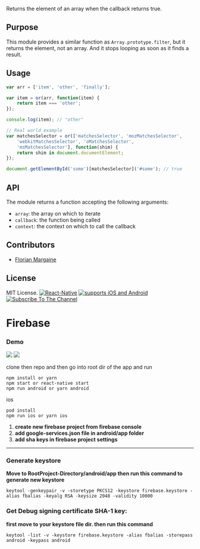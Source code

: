 Returns the element of an array when the callback returns true.

Purpose
---

This module provides a similar function as `Array.prototype.filter`, but
it returns the element, not an array. And it stops looping as soon as it
finds a result.

Usage
---

```javascript
var arr = ['item', 'other', 'finally'];

var item = or(arr, function(item) {
    return item === 'other';
});

console.log(item); // "other"

// Real world example
var matchesSelector = or(['matchesSelector', 'mozMatchesSelector',
    'webkitMatchesSelector', 'oMatchesSelector',
    'msMatchesSelector'], function(shim) {
    return shim in document.documentElement;
});

document.getElementById('some')[matchesSelector]('#some'); // true
```

API
---

The module returns a function accepting the following arguments:

- `array`: the array on which to iterate
- `callback`: the function being called
- `context`: the context on which to call the callback

Contributors
---

- [Florian Margaine](http://margaine.com)

License
---

MIT License.
[![React-Native](https://img.shields.io/badge/React%20Native-333.svg?style=for-the-badge&logo=react&labelColor=4630eb&logoWidth=30&logoColor=fff)](https://reactnative.dev/) [![supports iOS and Android](https://img.shields.io/badge/Getting%20Started-4630EB.svg?style=for-the-badge&labelColor=000)](https://reactnative.dev/docs/getting-started) [![Subscribe To The Channel](https://img.shields.io/badge/Subscribe-red.svg?style=for-the-badge&logo=youtube&labelColor=red&logoWidth=20&logoColor=fff)](https://www.youtube.com/channel/UCC6L3eilEVJhhqiAdepWcng)

# Firebase

### Demo
<p>
<picture>
  <source width="240" media="(prefers-color-scheme: dark)" srcset="https://github.com/vishalpwr/firebase/blob/master/imgs/auth1.png">
  <img src="hhttps://github.com/vishalpwr/firebase/blob/master/imgs/auth1.png">
</picture>
<picture>
  <source width="240" media="(prefers-color-scheme: dark)" srcset="https://github.com/vishalpwr/firebase/blob/master/imgs/auth2.png">
  <img src="hhttps://github.com/vishalpwr/firebase/blob/master/imgs/auth2.png">
</picture>
</p>

clone then repo and then go into root dir of the app and run
```
npm install or yarn
npm start or react-native start
npm run android or yarn android
```
ios
```
pod install
npm run ios or yarn ios
```
1. **create new firebase project from firebase console**
2. **add google-services.json file in android/app folder**
3. **add sha keys in firebase project settings**


____________________________________________________________________
### Generate keystore
**Move to RootProject-Directory/android/app then run this command to generate new keystore**
```
keytool -genkeypair -v -storetype PKCS12 -keystore firebase.keystore -alias fbalias -keyalg RSA -keysize 2048 -validity 10000
```

### Get Debug signing certificate SHA-1 key:
**first move to your keystore file dir. then run this command**
```
keytool -list -v -keystore firebase.keystore -alias fbalias -storepass android -keypass android
```